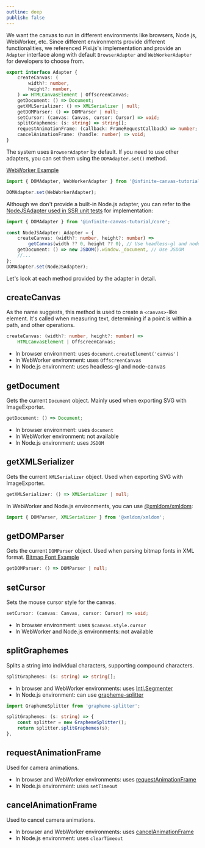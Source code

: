 ```yaml
---
outline: deep
publish: false
---
```


We want the canvas to run in different environments like browsers, Node.js, WebWorker, etc. Since different environments provide different functionalities, we referenced Pixi.js's implementation and provide an `Adapter` interface along with default `BrowserAdapter` and `WebWorkerAdapter` for developers to choose from.

```ts
export interface Adapter {
    createCanvas: (
        width?: number,
        height?: number,
    ) => HTMLCanvasElement | OffscreenCanvas;
    getDocument: () => Document;
    getXMLSerializer: () => XMLSerializer | null;
    getDOMParser: () => DOMParser | null;
    setCursor: (canvas: Canvas, cursor: Cursor) => void;
    splitGraphemes: (s: string) => string[];
    requestAnimationFrame: (callback: FrameRequestCallback) => number;
    cancelAnimationFrame: (handle: number) => void;
}
```

The system uses `BrowserAdapter` by default. If you need to use other adapters, you can set them using the `DOMAdapter.set()` method.

[WebWorker Example]

```ts
import { DOMAdapter, WebWorkerAdapter } from '@infinite-canvas-tutorial/core';

DOMAdapter.set(WebWorkerAdapter);
```

Although we don't provide a built-in Node.js adapter, you can refer to the [NodeJSAdapter used in SSR unit tests] for implementation:

```ts
import { DOMAdapter } from '@infinite-canvas-tutorial/core';

const NodeJSAdapter: Adapter = {
    createCanvas: (width?: number, height?: number) =>
        getCanvas(width ?? 0, height ?? 0), // Use headless-gl and node-canvas
    getDocument: () => new JSDOM().window._document, // Use JSDOM
    //...
};
DOMAdapter.set(NodeJSAdapter);
```

Let's look at each method provided by the adapter in detail.

## createCanvas

As the name suggests, this method is used to create a `<canvas>`-like element. It's called when measuring text, determining if a point is within a path, and other operations.

```ts
createCanvas: (width?: number, height?: number) =>
    HTMLCanvasElement | OffscreenCanvas;
```

-   In browser environment: uses `document.createElement('canvas')`
-   In WebWorker environment: uses `OffscreenCanvas`
-   In Node.js environment: uses headless-gl and node-canvas

## getDocument

Gets the current `Document` object. Mainly used when exporting SVG with ImageExporter.

```ts
getDocument: () => Document;
```

-   In browser environment: uses `document`
-   In WebWorker environment: not available
-   In Node.js environment: uses `JSDOM`

## getXMLSerializer

Gets the current `XMLSerializer` object. Used when exporting SVG with ImageExporter.

```ts
getXMLSerializer: () => XMLSerializer | null;
```

In WebWorker and Node.js environments, you can use [@xmldom/xmldom]:

```ts
import { DOMParser, XMLSerializer } from '@xmldom/xmldom';
```

## getDOMParser

Gets the current `DOMParser` object. Used when parsing bitmap fonts in XML format. [Bitmap Font Example]

```ts
getDOMParser: () => DOMParser | null;
```

## setCursor

Sets the mouse cursor style for the canvas.

```ts
setCursor: (canvas: Canvas, cursor: Cursor) => void;
```

-   In browser environment: uses `$canvas.style.cursor`
-   In WebWorker and Node.js environments: not available

## splitGraphemes

Splits a string into individual characters, supporting compound characters.

```ts
splitGraphemes: (s: string) => string[];
```

-   In browser and WebWorker environments: uses [Intl.Segmenter]
-   In Node.js environment: can use [grapheme-splitter]

```ts
import GraphemeSplitter from 'grapheme-splitter';

splitGraphemes: (s: string) => {
    const splitter = new GraphemeSplitter();
    return splitter.splitGraphemes(s);
},
```

## requestAnimationFrame

Used for camera animations.

-   In browser and WebWorker environments: uses [requestAnimationFrame]
-   In Node.js environment: uses `setTimeout`

## cancelAnimationFrame

Used to cancel camera animations.

-   In browser and WebWorker environments: uses [cancelAnimationFrame]
-   In Node.js environment: uses `clearTimeout`

[WebWorker Example]: /example/webworker
[NodeJSAdapter used in SSR unit tests]: https://github.com/xiaoiver/infinite-canvas-tutorial/blob/master/__tests__/utils.ts#L93-L105
[requestAnimationFrame]: https://developer.mozilla.org/en-US/docs/Web/API/Window/requestAnimationFrame
[cancelAnimationFrame]: https://developer.mozilla.org/en-US/docs/Web/API/Window/cancelAnimationFrame
[@xmldom/xmldom]: https://www.npmjs.com/package/@xmldom/xmldom
[Bitmap Font Example]: /example/bitmap-font
[Intl.Segmenter]: https://developer.mozilla.org/en-US/docs/Web/JavaScript/Reference/Global_Objects/Intl/Segmenter
[grapheme-splitter]: https://github.com/orling/grapheme-splitter
